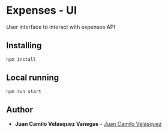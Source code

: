 # Expenses - UI

User interface to interact with expenses API

## Installing

```
npm install
```

## Local running

```
npm run start
```

## Author

* **Juan Camilo Velásquez Vanegas** - [Juan Camilo Velásquez](https://github.com/pillowslept)